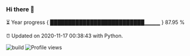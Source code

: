 ### Hi there 👋

⏳ Year progress  { ██████████████████████████▁▁▁▁ } 87.95 %

⏰ Updated on 2020-11-17 00:38:43 with Python.

![build](https://github.com/shenxianpeng/shenxianpeng/workflows/build/badge.svg) ![Profile views](https://gpvc.arturio.dev/shenxianpeng)